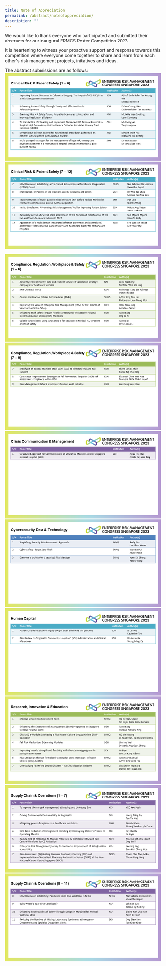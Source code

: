 ```yaml
---
title: Note of Appreciation
permalink: /abstract/noteofappreciation/
description: ""
---
```

We would like to thank everyone who participated and submitted their abstracts for our inaugural ERMCS Poster Competition 2023. 

It is heartening to witness your proactive support and response towards this competition where everyone come together to share and learn from each other's risk management projects, initiatives and ideas. 

The abstract submissions are as follows:
![](/images/ab1-11.PNG)
![](/images/ab2-11.PNG)

![](/images/ab4-11.PNG)
![](/images/ab5-11.png)
![](/images/ab6-11.PNG)
![](/images/ab7-11.PNG)
![](/images/ab8-11.PNG)
![](/images/ab9-11.PNG)
![](/images/ab10-11.PNG)
![](/images/ab11-11.PNG)